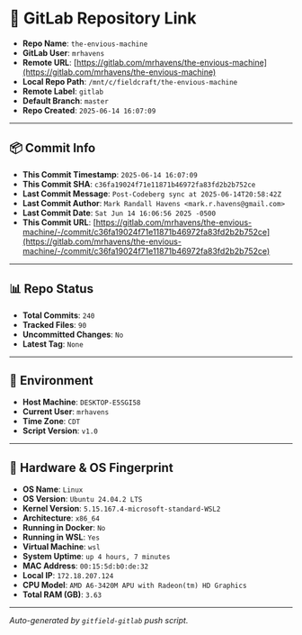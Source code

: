 # 🔗 GitLab Repository Link

- **Repo Name**: `the-envious-machine`
- **GitLab User**: `mrhavens`
- **Remote URL**: [https://gitlab.com/mrhavens/the-envious-machine](https://gitlab.com/mrhavens/the-envious-machine)
- **Local Repo Path**: `/mnt/c/fieldcraft/the-envious-machine`
- **Remote Label**: `gitlab`
- **Default Branch**: `master`
- **Repo Created**: `2025-06-14 16:07:09`

---

## 📦 Commit Info

- **This Commit Timestamp**: `2025-06-14 16:07:09`
- **This Commit SHA**: `c36fa19024f71e11871b46972fa83fd2b2b752ce`
- **Last Commit Message**: `Post-Codeberg sync at 2025-06-14T20:58:42Z`
- **Last Commit Author**: `Mark Randall Havens <mark.r.havens@gmail.com>`
- **Last Commit Date**: `Sat Jun 14 16:06:56 2025 -0500`
- **This Commit URL**: [https://gitlab.com/mrhavens/the-envious-machine/-/commit/c36fa19024f71e11871b46972fa83fd2b2b752ce](https://gitlab.com/mrhavens/the-envious-machine/-/commit/c36fa19024f71e11871b46972fa83fd2b2b752ce)

---

## 📊 Repo Status

- **Total Commits**: `240`
- **Tracked Files**: `90`
- **Uncommitted Changes**: `No`
- **Latest Tag**: `None`

---

## 🧽 Environment

- **Host Machine**: `DESKTOP-E5SGI58`
- **Current User**: `mrhavens`
- **Time Zone**: `CDT`
- **Script Version**: `v1.0`

---

## 🧬 Hardware & OS Fingerprint

- **OS Name**: `Linux`
- **OS Version**: `Ubuntu 24.04.2 LTS`
- **Kernel Version**: `5.15.167.4-microsoft-standard-WSL2`
- **Architecture**: `x86_64`
- **Running in Docker**: `No`
- **Running in WSL**: `Yes`
- **Virtual Machine**: `wsl`
- **System Uptime**: `up 4 hours, 7 minutes`
- **MAC Address**: `00:15:5d:b0:de:32`
- **Local IP**: `172.18.207.124`
- **CPU Model**: `AMD A6-3420M APU with Radeon(tm) HD Graphics`
- **Total RAM (GB)**: `3.63`

---

_Auto-generated by `gitfield-gitlab` push script._
